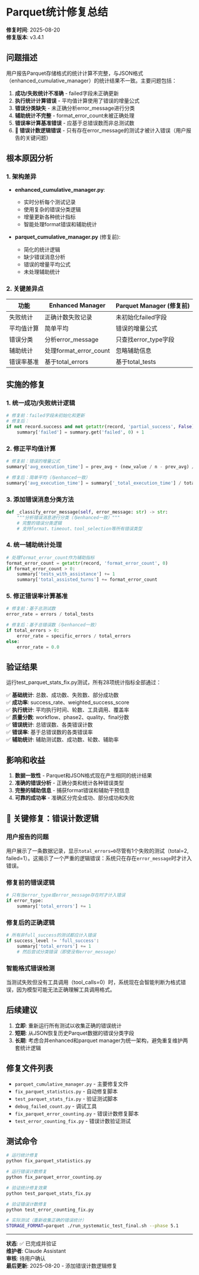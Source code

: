 # Parquet统计修复总结

**修复时间**: 2025-08-20  
**修复版本**: v3.4.1

## 问题描述

用户报告Parquet存储格式的统计计算不完整，与JSON格式（enhanced_cumulative_manager）的统计结果不一致。主要问题包括：

1. **成功/失败统计不准确** - failed字段未正确更新
2. **执行统计计算错误** - 平均值计算使用了错误的增量公式
3. **错误分类缺失** - 未正确分析error_message进行分类
4. **辅助统计不完整** - format_error_count未被正确处理
5. **错误率计算基准错误** - 应基于总错误数而非总测试数
6. **🔴 错误计数逻辑错误** - 只有存在error_message的测试才被计入错误（用户报告的关键问题）

## 根本原因分析

### 1. 架构差异
- **enhanced_cumulative_manager.py**: 
  - 实时分析每个测试记录
  - 使用复杂的错误分类逻辑
  - 增量更新各种统计指标
  - 智能处理format错误和辅助统计

- **parquet_cumulative_manager.py** (修复前):
  - 简化的统计逻辑
  - 缺少错误消息分析
  - 错误的增量平均公式
  - 未处理辅助统计

### 2. 关键差异点

| 功能 | Enhanced Manager | Parquet Manager (修复前) | 
|-----|-----------------|------------------------|
| 失败统计 | 正确计数失败记录 | 未初始化failed字段 |
| 平均值计算 | 简单平均 | 错误的增量公式 |
| 错误分类 | 分析error_message | 只查找error_type字段 |
| 辅助统计 | 处理format_error_count | 忽略辅助信息 |
| 错误率基准 | 基于total_errors | 基于total_tests |

## 实施的修复

### 1. 统一成功/失败统计逻辑
```python
# 修复前：failed字段未初始化和更新
# 修复后：
if not record.success and not getattr(record, 'partial_success', False):
    summary['failed'] = summary.get('failed', 0) + 1
```

### 2. 修正平均值计算
```python
# 修复前：错误的增量公式
summary['avg_execution_time'] = prev_avg + (new_value / n - prev_avg) / n

# 修复后：简单平均（与enhanced一致）
summary['avg_execution_time'] = summary['_total_execution_time'] / total
```

### 3. 添加错误消息分类方法
```python
def _classify_error_message(self, error_message: str) -> str:
    """分析错误消息进行分类（与enhanced一致）"""
    # 完整的错误分类逻辑
    # 支持format、timeout、tool_selection等所有错误类型
```

### 4. 统一辅助统计处理
```python
# 处理format_error_count作为辅助指标
format_error_count = getattr(record, 'format_error_count', 0)
if format_error_count > 0:
    summary['tests_with_assistance'] += 1
    summary['total_assisted_turns'] += format_error_count
```

### 5. 修正错误率计算基准
```python
# 修复前：基于总测试数
error_rate = errors / total_tests

# 修复后：基于总错误数（与enhanced一致）
if total_errors > 0:
    error_rate = specific_errors / total_errors
else:
    error_rate = 0.0
```

## 验证结果

运行test_parquet_stats_fix.py测试，所有28项统计指标全部通过：

✅ **基础统计**: 总数、成功数、失败数、部分成功数  
✅ **成功率**: success_rate、weighted_success_score  
✅ **执行统计**: 平均执行时间、轮数、工具调用、覆盖率  
✅ **质量分数**: workflow、phase2、quality、final分数  
✅ **错误统计**: 总错误数、各类错误计数  
✅ **错误率**: 基于总错误数的各类错误率  
✅ **辅助统计**: 辅助测试数、成功数、轮数、辅助率  

## 影响和收益

1. **数据一致性** - Parquet和JSON格式现在产生相同的统计结果
2. **准确的错误分析** - 正确分类和统计各种错误类型
3. **完整的辅助信息** - 捕获format错误和辅助干预信息
4. **可靠的成功率** - 准确区分完全成功、部分成功和失败

## 🔴 关键修复：错误计数逻辑

### 用户报告的问题
用户展示了一条数据记录，显示`total_errors=0`尽管有1个失败的测试（total=2, failed=1）。这揭示了一个严重的逻辑错误：系统只在存在`error_message`时才计入错误。

### 修复前的错误逻辑
```python
# 只有当error_type或error_message存在时才计入错误
if error_type:
    summary['total_errors'] += 1
```

### 修复后的正确逻辑
```python
# 所有非full_success的测试都应计入错误
if success_level != 'full_success':
    summary['total_errors'] += 1
    # 然后尝试分类错误（即使没有error_message）
```

### 智能格式错误检测
当测试失败但没有工具调用（tool_calls=0）时，系统现在会智能判断为格式错误，因为模型可能无法正确理解工具调用格式。

## 后续建议

1. **立即**: 重新运行所有测试以收集正确的错误统计
2. **短期**: 从JSON恢复历史Parquet数据的错误分类字段
3. **长期**: 考虑合并enhanced和parquet manager为统一架构，避免重复维护两套统计逻辑

## 修复文件列表

- `parquet_cumulative_manager.py` - 主要修复文件
- `fix_parquet_statistics.py` - 自动修复脚本
- `test_parquet_stats_fix.py` - 验证测试脚本
- `debug_failed_count.py` - 调试工具
- `fix_parquet_error_counting.py` - 错误计数修复脚本
- `test_error_counting_fix.py` - 错误计数验证测试

## 测试命令

```bash
# 运行统计修复
python fix_parquet_statistics.py

# 运行错误计数修复
python fix_parquet_error_counting.py

# 验证统计修复效果
python test_parquet_stats_fix.py

# 验证错误计数修复
python test_error_counting_fix.py

# 实际测试（重新收集正确的错误统计）
STORAGE_FORMAT=parquet ./run_systematic_test_final.sh --phase 5.1
```

---

**状态**: ✅ 已完成并验证  
**维护者**: Claude Assistant  
**审核**: 待用户确认  
**最后更新**: 2025-08-20 - 添加错误计数逻辑修复